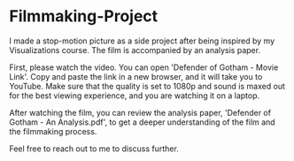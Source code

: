 # Filmmaking-Project

I made a stop-motion picture as a side project after being inspired by my Visualizations course. The film is accompanied by an analysis paper.

First, please watch the video. You can open 'Defender of Gotham - Movie Link'. Copy and paste the link in a new browser, and it will take you to YouTube. Make sure that the quality is set to 1080p and sound is maxed out for the best viewing experience, and you are watching it on a laptop.

After watching the film, you can review the analysis paper, 'Defender of Gotham - An Analysis.pdf', to get a deeper understanding of the film and the filmmaking process.

Feel free to reach out to me to discuss further.
